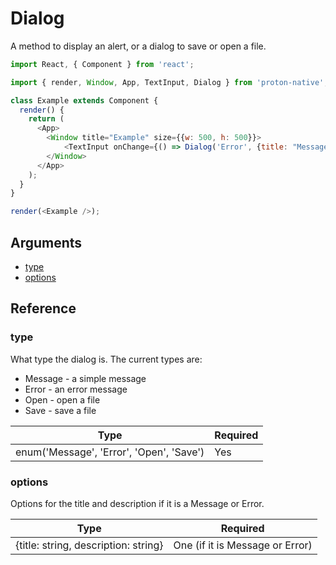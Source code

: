 # Dialog

A method to display an alert, or a dialog to save or open a file.

```javascript
import React, { Component } from 'react';

import { render, Window, App, TextInput, Dialog } from 'proton-native';

class Example extends Component {
  render() {
    return (
      <App>
        <Window title="Example" size={{w: 500, h: 500}}>
            <TextInput onChange={() => Dialog('Error', {title: "Message"})}/>
        </Window>
      </App>
    );
  }
}

render(<Example />);
```

## Arguments

- [type](#type)
- [options](#options)

## Reference

### type

What type the dialog is. The current types are:

- Message - a simple message
- Error - an error message
- Open - open a file
- Save - save a file

| **Type** | **Required** |
| --- | --- |
| enum('Message', 'Error', 'Open', 'Save') | Yes |

### options

Options for the title and description if it is a Message or Error.

| **Type** | **Required** |
| --- | --- |
| {title: string, description: string} | One (if it is Message or Error) |
